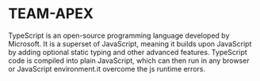 # TEAM-APEX

TypeScript is an open-source programming language developed by Microsoft. It is a superset of JavaScript, meaning it builds upon JavaScript by adding optional static typing and other advanced features. TypeScript code is compiled into plain JavaScript, which can then run in any browser or JavaScript environment.it overcome the js runtime errors.

